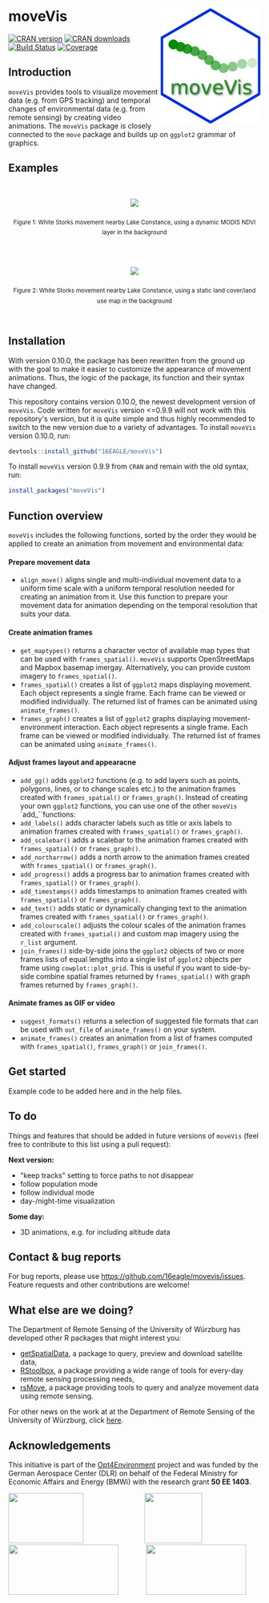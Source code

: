# moveVis <a href="http://movevis.org"><img align="right" src="https://raw.githubusercontent.com/16EAGLE/AUX_data/master/data/moveVis_hex.png" /></a>

[![CRAN version](https://www.r-pkg.org/badges/version/moveVis)](https://CRAN.R-project.org/package=moveVis)
[![CRAN downloads](https://cranlogs.r-pkg.org/badges/last-month/moveVis?color=brightgreen)](https://CRAN.R-project.org/package=moveVis)
[![Build Status](https://travis-ci.org/16EAGLE/moveVis.svg?branch=master)](https://travis-ci.org/16EAGLE/moveVis) 
[![Coverage](https://codecov.io/gh/16eagle/moveVis/branch/master/graph/badge.svg)](https://codecov.io/gh/16EAGLE/moveVis)

## Introduction

`moveVis` provides tools to visualize movement data (e.g. from GPS tracking) and temporal changes of environmental data (e.g. from remote sensing) by creating video animations. The `moveVis` package is closely connected to the `move` package and builds up on `ggplot2` grammar of graphics.

## Examples

<br>
<p align="center"><img width="93%" src="https://raw.githubusercontent.com/16EAGLE/AUX_data/master/data/examp2.gif"></p>
<p align="center"><sub>Figure 1: White Storks movement nearby Lake Constance, using a dynamic MODIS NDVI layer in the background</sub></p>
<br>

<br>
<p align="center"><img width="100%" src="https://raw.githubusercontent.com/16EAGLE/AUX_data/master/data/examp1.gif"></p>
<p align="center"><sub>Figure 2: White Storks movement nearby Lake Constance, using a static land cover/land use map in the background</sub></p>
<br>


## Installation

With version 0.10.0, the package has been rewritten from the ground up with the goal to make it easier to customize the appearance of movement animations. Thus, the logic of the package, its function and their syntax have changed. 

This repository contains version 0.10.0, the newest development version of `moveVis`. Code written for `moveVis` version <=0.9.9 will not work with this repository's version, but it is quite simple and thus highly recommended to switch to the new version due to a variety of advantages. To install `moveVis` version 0.10.0, run:

```r
devtools::install_github("16EAGLE/moveVis")
```

To install `moveVis` version 0.9.9 from `CRAN` and remain with the old syntax, run:

```r
install_packages("moveVis")
```

## Function overview

`moveVis` includes the following functions, sorted by the order they would be applied to create an animation from movement and environmental data:

#### Prepare movement data

* `align_move()` aligns single and multi-individual movement data to a uniform time scale with a uniform temporal resolution needed for creating an animation from it. Use this function to prepare your movement data for animation depending on the temporal resolution that suits your data.

#### Create animation frames

* `get_maptypes()` returns a character vector of available map types that can be used with `frames_spatial()`. `moveVis` supports OpenStreetMaps and Mapbox basemap imergay. Alternatively, you can provide custom imagery to `frames_spatial()`.
* `frames_spatial()` creates a list of `ggplot2` maps displaying movement. Each object represents a single frame. Each frame can be viewed or modified individually. The returned list of frames can be animated using `animate_frames()`.
* `frames_graph()` creates a list of `ggplot2` graphs displaying movement-environment interaction. Each object represents a single frame. Each frame can be viewed or modified individually. The returned list of frames can be animated using `animate_frames()`.

#### Adjust frames layout and appearacne

* `add_gg()` adds `ggplot2` functions (e.g. to add layers such as points, polygons, lines, or to change scales etc.) to the animation frames created with `frames_spatial()` or `frames_graph()`. Instead of creating your own `ggplot2` functions, you can use one of the other `moveVis` `add_``functions:
* `add_labels()` adds character labels such as title or axis labels to animation frames created with `frames_spatial()` or `frames_graph()`.
* `add_scalebar()` adds a scalebar to the animation frames created with `frames_spatial()` or `frames_graph()`.
* `add_northarrow()` adds a north arrow to the animation frames created with `frames_spatial()` or `frames_graph()`.
* `add_progress()` adds a progress bar to animation frames created with `frames_spatial()` or `frames_graph()`.
* `add_timestamps()` adds timestamps to animation frames created with `frames_spatial()` or `frames_graph()`.
* `add_text()` adds static or dynamically changing text to the animation frames created with `frames_spatial()` or `frames_graph()`.
* `add_colourscale()` adjusts the colour scales of the animation frames created with `frames_spatial()` and custom map imagery using the `r_list` argument.
* `join_frames()` side-by-side joins the `ggplot2` objects of two or more frames lists of equal lengths into a single list of `ggplot2` objects per frame using `cowplot::plot_grid`. This is useful if you want to side-by-side combine spatial frames returned by `frames_spatial()` with graph frames returned by `frames_graph()`.

#### Animate frames as GIF or video

* `suggest_formats()` returns a selection of suggested file formats that can be used with `out_file` of `animate_frames()` on your system.
* `animate_frames()` creates an animation from a list of frames computed with `frames_spatial()`, `frames_graph()` or  `join_frames()`.


## Get started

Example code to be added here and in the help files.


## To do

Things and features that should be added in future versions of `moveVis` (feel free to contribute to this list using a pull request):

**Next version:**
* "keep tracks" setting to force paths to not disappear
* follow population mode
* follow individual mode
* day-/night-time visualization

**Some day:**
* 3D animations, e.g. for including altitude data


## Contact & bug reports

For bug reports, please use <https://github.com/16eagle/movevis/issues>. Feature requests and other contributions are welcome!


## What else are we doing?

The Department of Remote Sensing of the University of Würzburg has developed other R packages that might interest you:
 * <a target="_blank" href="http://jxsw.de/getSpatialData">getSpatialData</a>, a package to query, preview and download satellite data,
 * <a target="_blank" href="http://bleutner.github.io/RStoolbox/">RStoolbox</a>, a package providing a wide range of tools for every-day remote sensing processing needs,
 * <a target="_blank" href="https://github.com/RRemelgado/rsMove/">rsMove</a>, a package providing tools to query and analyze movement data using remote sensing.

For other news on the work at at the Department of Remote Sensing of the University of Würzburg, click <a target="_blank" href="http://remote-sensing.eu/">here</a>.


## Acknowledgements
          
This initiative is part of the <a target="_blank" href="http://www.fernerkundung.geographie.uni-wuerzburg.de/forschung/projekte/laufende_projekte/opt4environment">Opt4Environment</a> project and was funded by the German Aerospace Center (DLR) on behalf of the Federal Ministry for Economic Affairs and Energy (BMWi) with the research grant <b>50 EE 1403</b>.

<p align="justify">
<a href="http://www.fernerkundung.geographie.uni-wuerzburg.de/en/lehrstuehle_und_arbeitsgruppen/department_of_remote_sensing/startseite//"><img width="150" height="100" src="https://www.uni-wuerzburg.de/typo3conf/ext/uw_sitepackage/Resources/Public/Images/uni-wuerzburg-logo.svg"></a>&nbsp;&nbsp;&nbsp;&nbsp;&nbsp;&nbsp;&nbsp;&nbsp;&nbsp;&nbsp;&nbsp;&nbsp;&nbsp;&nbsp;<a href="http://www.dlr.de/eoc/en/"><img width="115" height="100" src="https://upload.wikimedia.org/wikipedia/commons/thumb/f/f5/DLR_Logo.svg/744px-DLR_Logo.svg.png"></a>&nbsp;&nbsp;&nbsp;&nbsp;&nbsp;&nbsp;&nbsp;&nbsp;&nbsp;&nbsp;&nbsp;&nbsp;&nbsp;&nbsp;<a href="http://www.bmub.bund.de/"><img width="220" height="100" src="https://encrypted-tbn0.gstatic.com/images?q=tbn:ANd9GcRX92Q6lhYFo0Rv7p7Y3obqFXsxRyjXMNKSJ_q9bAvXYdFd5wOF3Q"></a>&nbsp;&nbsp;&nbsp;&nbsp;&nbsp;&nbsp;&nbsp;&nbsp;&nbsp;&nbsp;&nbsp;&nbsp;&nbsp;&nbsp;<a href="http://www.orn.mpg.de/en/"><img width="200" height="100" src="https://www.molgen.mpg.de/188611/mpi_Seew_LogoText-1355515314.gif"></a>

</p>

